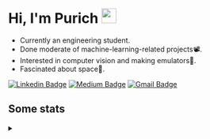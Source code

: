 <h1 align="left">Hi, I'm Purich
<img src="https://media.giphy.com/media/hvRJCLFzcasrR4ia7z/giphy.gif" width="30px"/></h1>

* Currently an engineering student.
* Done moderate of machine-learning-related projects:film_projector:.
* Interested in computer vision and making emulators:space_invader:.
* Fascinated about space:milky_way:.

[![Linkedin Badge](https://img.shields.io/badge/-Purich-blue?style=flat-square&logo=Linkedin&logoColor=white&link=https://www.linkedin.com/in/purich-siritip-16b3b3255/)](https://www.linkedin.com/in/purich-siritip-16b3b3255) [![Medium Badge](https://img.shields.io/badge/-@purich-gray?style=flat-square&labelColor=000000&logo=Medium&link=https://medium.com/@phuritsiritip)](https://medium.com/@phuritsiritip)
[![Gmail Badge](https://img.shields.io/badge/-mark.phurit@gmail.com-c14438?style=flat-square&logo=Gmail&logoColor=white&link=mailto:mark.phurit@gmail.com)](mailto:mark.phurit@gmail.com)

## Some stats

<details>
  <summary></summary>
  
  <!--START_SECTION:waka-->
  **I'm a Night 🦉** 

  ```text
  🌞 Morning    48 commits     ██████░░░░░░░░░░░░░░░░░░░   26.97% 
  🌆 Daytime    37 commits     █████░░░░░░░░░░░░░░░░░░░░   20.79% 
  🌃 Evening    71 commits     ██████████░░░░░░░░░░░░░░░   39.89% 
  🌙 Night      22 commits     ███░░░░░░░░░░░░░░░░░░░░░░   12.36%

  ```


  📊 **This Week I Spent My Time On** 

  ```text
  💬 Programming Languages: 
  Python                   5 hrs 47 mins       ████████████████████░░░░░   81.28% 
  YAML                     47 mins             ██░░░░░░░░░░░░░░░░░░░░░░░   11.17% 
  C++                      15 mins             █░░░░░░░░░░░░░░░░░░░░░░░░   3.55% 
  Git Config               7 mins              ░░░░░░░░░░░░░░░░░░░░░░░░░   1.69% 
  XML                      4 mins              ░░░░░░░░░░░░░░░░░░░░░░░░░   1.14%

  🐱‍💻 Projects: 
  Computer Programming     5 hrs 45 mins       ████████████████████░░░░░   80.87% 
  vikimark                 50 mins             ███░░░░░░░░░░░░░░░░░░░░░░   11.72% 
  Arduino_project_final    16 mins             █░░░░░░░░░░░░░░░░░░░░░░░░   3.94% 
  Unknown Project          14 mins             ░░░░░░░░░░░░░░░░░░░░░░░░░   3.47%

  ```


  <!--END_SECTION:waka-->

  <!--START_SECTION:waka-simple-->

  ```text
  From: 19 January 2023 - To: 24 January 2023

  Total Time: 7 hrs 7 mins

  Python       5 hrs 47 mins   ████████████████████▒░░░░   81.28 %
  YAML         47 mins         ██▓░░░░░░░░░░░░░░░░░░░░░░   11.17 %
  C++          15 mins         █░░░░░░░░░░░░░░░░░░░░░░░░   03.55 %
  Git Config   7 mins          ▒░░░░░░░░░░░░░░░░░░░░░░░░   01.69 %
  XML          4 mins          ▒░░░░░░░░░░░░░░░░░░░░░░░░   01.14 %
  Markdown     2 mins          ░░░░░░░░░░░░░░░░░░░░░░░░░   00.56 %
  ```

  <!--END_SECTION:waka-simple-->

  ![Anurag's GitHub stats](https://github-readme-stats.vercel.app/api?username=vikimark&show_icons=true&theme=gruvbox_light)
  
</details>

<!--
**vikimark/vikimark** is a ✨ _special_ ✨ repository because its `README.md` (this file) appears on your GitHub profile.

Here are some ideas to get you started:

- 🔭 I’m currently working on ...
- 🌱 I’m currently learning ...
- 👯 I’m looking to collaborate on ...
- 🤔 I’m looking for help with ...
- 💬 Ask me about ...
- 📫 How to reach me: ...
- 😄 Pronouns: ...
- ⚡ Fun fact: ...
-->

